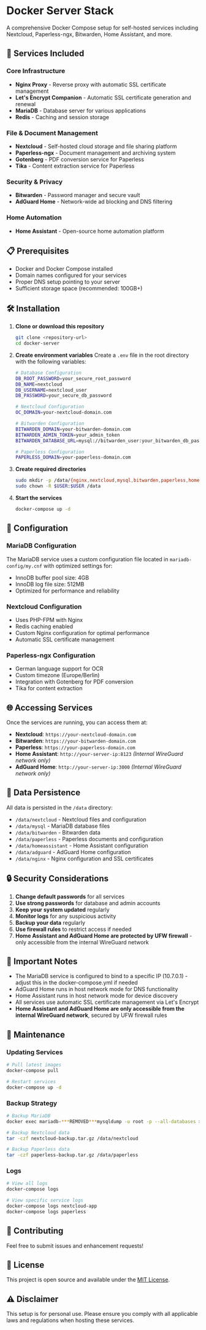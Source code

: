 # Docker Server Stack

A comprehensive Docker Compose setup for self-hosted services including Nextcloud, Paperless-ngx, Bitwarden, Home Assistant, and more.

## 🚀 Services Included

### Core Infrastructure

- **Nginx Proxy** - Reverse proxy with automatic SSL certificate management
- **Let's Encrypt Companion** - Automatic SSL certificate generation and renewal
- **MariaDB** - Database server for various applications
- **Redis** - Caching and session storage

### File & Document Management

- **Nextcloud** - Self-hosted cloud storage and file sharing platform
- **Paperless-ngx** - Document management and archiving system
- **Gotenberg** - PDF conversion service for Paperless
- **Tika** - Content extraction service for Paperless

### Security & Privacy

- **Bitwarden** - Password manager and secure vault
- **AdGuard Home** - Network-wide ad blocking and DNS filtering

### Home Automation

- **Home Assistant** - Open-source home automation platform

## 📋 Prerequisites

- Docker and Docker Compose installed
- Domain names configured for your services
- Proper DNS setup pointing to your server
- Sufficient storage space (recommended: 100GB+)

## 🛠️ Installation

1. **Clone or download this repository**

   ```bash
   git clone <repository-url>
   cd docker-server
   ```

2. **Create environment variables**
   Create a `.env` file in the root directory with the following variables:

   ```bash
   # Database Configuration
   DB_ROOT_PASSWORD=your_secure_root_password
   DB_NAME=nextcloud
   DB_USERNAME=nextcloud_user
   DB_PASSWORD=your_secure_db_password

   # Nextcloud Configuration
   OC_DOMAIN=your-nextcloud-domain.com

   # Bitwarden Configuration
   BITWARDEN_DOMAIN=your-bitwarden-domain.com
   BITWARDEN_ADMIN_TOKEN=your_admin_token
   BITWARDEN_DATABASE_URL=mysql://bitwarden_user:your_bitwarden_db_password@mariadb-***REMOVED***:3306/bitwarden

   # Paperless Configuration
   PAPERLESS_DOMAIN=your-paperless-domain.com
   ```

3. **Create required directories**

   ```bash
   sudo mkdir -p /data/{nginx,nextcloud,mysql,bitwarden,paperless,homeassistant,adguard}
   sudo chown -R $USER:$USER /data
   ```

4. **Start the services**

   ```bash
   docker-compose up -d
   ```

## 🔧 Configuration

### MariaDB Configuration

The MariaDB service uses a custom configuration file located in `mariadb-config/my.cnf` with optimized settings for:

- InnoDB buffer pool size: 4GB
- InnoDB log file size: 512MB
- Optimized for performance and reliability

### Nextcloud Configuration

- Uses PHP-FPM with Nginx
- Redis caching enabled
- Custom Nginx configuration for optimal performance
- Automatic SSL certificate management

### Paperless-ngx Configuration

- German language support for OCR
- Custom timezone (Europe/Berlin)
- Integration with Gotenberg for PDF conversion
- Tika for content extraction

## 🌐 Accessing Services

Once the services are running, you can access them at:

- **Nextcloud**: `https://your-nextcloud-domain.com`
- **Bitwarden**: `https://your-bitwarden-domain.com`
- **Paperless**: `https://your-paperless-domain.com`
- **Home Assistant**: `http://your-server-ip:8123` *(Internal WireGuard network only)*
- **AdGuard Home**: `http://your-server-ip:3000` *(Internal WireGuard network only)*

## 📁 Data Persistence

All data is persisted in the `/data` directory:

- `/data/nextcloud` - Nextcloud files and configuration
- `/data/mysql` - MariaDB database files
- `/data/bitwarden` - Bitwarden data
- `/data/paperless` - Paperless documents and configuration
- `/data/homeassistant` - Home Assistant configuration
- `/data/adguard` - AdGuard Home configuration
- `/data/nginx` - Nginx configuration and SSL certificates

## 🔒 Security Considerations

1. **Change default passwords** for all services
2. **Use strong passwords** for database and admin accounts
3. **Keep your system updated** regularly
4. **Monitor logs** for any suspicious activity
5. **Backup your data** regularly
6. **Use firewall rules** to restrict access if needed
7. **Home Assistant and AdGuard Home are protected by UFW firewall** - only accessible from the internal WireGuard network

## 🚨 Important Notes

- The MariaDB service is configured to bind to a specific IP (10.7.0.1) - adjust this in the docker-compose.yml if needed
- AdGuard Home runs in host network mode for DNS functionality
- Home Assistant runs in host network mode for device discovery
- All services use automatic SSL certificate management via Let's Encrypt
- **Home Assistant and AdGuard Home are only accessible from the internal WireGuard network**, secured by UFW firewall rules

## 🔄 Maintenance

### Updating Services

```bash
# Pull latest images
docker-compose pull

# Restart services
docker-compose up -d
```

### Backup Strategy

```bash
# Backup MariaDB
docker exec mariadb-***REMOVED***mysqldump -u root -p --all-databases > backup.sql

# Backup Nextcloud data
tar -czf nextcloud-backup.tar.gz /data/nextcloud

# Backup Paperless data
tar -czf paperless-backup.tar.gz /data/paperless
```

### Logs

```bash
# View all logs
docker-compose logs

# View specific service logs
docker-compose logs nextcloud-app
docker-compose logs paperless
```

## 🤝 Contributing

Feel free to submit issues and enhancement requests!

## 📄 License

This project is open source and available under the [MIT License](LICENSE).

## ⚠️ Disclaimer

This setup is for personal use. Please ensure you comply with all applicable laws and regulations when hosting these services. 